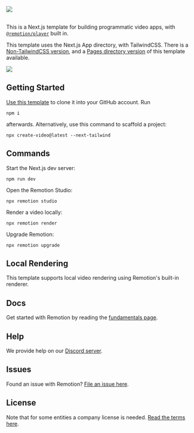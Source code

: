 <img src="https://github.com/remotion-dev/template-next/assets/1629785/9092db5f-7c0c-4d38-97c4-5f5a61f5cc098" />
<br/>
<br/>

This is a Next.js template for building programmatic video apps, with [`@remotion/player`](https://remotion.dev/player) built in.

This template uses the Next.js App directory, with TailwindCSS. There is a [Non-TailwindCSS version](https://github.com/remotion-dev/template-next-app-dir), and a [Pages directory version](https://github.com/remotion-dev/template-next-pages-dir) of this template available.

<img src="https://github.com/remotion-dev/template-next/assets/1629785/c9c2e5ca-2637-4ec8-8e40-a8feb5740d88" />

## Getting Started

[Use this template](https://github.com/new?template_name=template-next-app-dir-tailwind&template_owner=remotion-dev) to clone it into your GitHub account. Run

```
npm i
```

afterwards. Alternatively, use this command to scaffold a project:

```
npx create-video@latest --next-tailwind
```

## Commands

Start the Next.js dev server:

```
npm run dev
```

Open the Remotion Studio:

```
npx remotion studio
```

Render a video locally:

```
npx remotion render
```

Upgrade Remotion:

```
npx remotion upgrade
```

## Local Rendering

This template supports local video rendering using Remotion's built-in renderer.

## Docs

Get started with Remotion by reading the [fundamentals page](https://www.remotion.dev/docs/the-fundamentals).

## Help

We provide help on our [Discord server](https://remotion.dev/discord).

## Issues

Found an issue with Remotion? [File an issue here](https://remotion.dev/issue).

## License

Note that for some entities a company license is needed. [Read the terms here](https://github.com/remotion-dev/remotion/blob/main/LICENSE.md).
